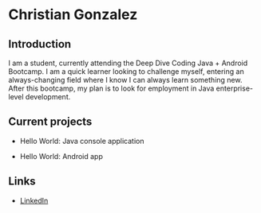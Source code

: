 # Christian Gonzalez
    
## Introduction
I am a student, currently attending the Deep Dive Coding Java + Android Bootcamp. I am a quick learner looking to challenge myself, entering an always-changing field where I know I can always learn something new. After this bootcamp, my plan is to look for employment in Java enterprise-level development.    

## Current projects

* Hello World: Java console application

* Hello World: Android app

## Links

* [LinkedIn](www.linkedin.com/in/christian-gonzalez-b4a692328)